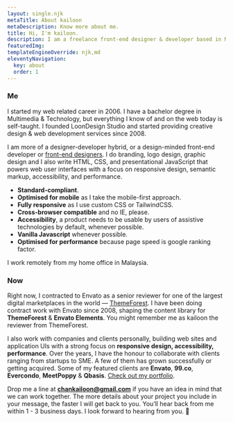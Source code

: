 ```yaml
---
layout: single.njk
metaTitle: About kailoon
metaDescription: Know more about me.
title: Hi, I'm kailoon.
description: I am a freelance front-end designer & developer based in Malaysia.
featuredImg:
templateEngineOverride: njk,md
eleventyNavigation:
  key: about
  order: 1
---
```


<div class="col-start-1 col-end-6">

### Me

I started my web related career in 2006. I have a bachelor degree in Multimedia & Technology, but everything I know of and on the web today is self-taught. I founded LoonDesign Studio and started providing creative design & web development services since 2008.

I am more of a designer-developer hybrid, or a design-minded front-end developer or [front-end designers](https://bradfrost.com/blog/post/frontend-design/ 'visit site'). I do branding, logo design, graphic design and I also write HTML, CSS, and presentational JavaScript that powers web user interfaces with a focus on responsive design, semantic markup, accessibility, and performance.

- **Standard-compliant**.
- **Optimised for mobile** as I take the mobile-first approach.
- **Fully responsive** as I use custom CSS or TailwindCSS.
- **Cross-browser compatible** and no IE, please.
- **Accessibility**, a product needs to be usable by users of assistive technologies by default, whenever possible.
- **Vanilla Javascript** whenever possible.
- **Optimised for performance** because page speed is google ranking factor.

I work remotely from my home office in Malaysia.

</div>

<div class="col-start-7 col-end-12">

### Now

Right now, I contracted to Envato as a senior reviewer for one of the largest digital marketplaces in the world — [ThemeForest](https://themeforest.net 'goto themeforest'). I have been doing contract work with Envato since 2008, shaping the content library for **ThemeForest** & **Envato Elements**. You might remember me as kailoon the reviewer from ThemeForest.

I also work with companies and clients personally, building web sites and application UIs with a strong focus on **responsive design, accessibility, performance**. Over the years, I have the honour to collaborate with clients ranging from startups to SME. A few of them has grown successfully or getting acquired. Some of my featured clients are **Envato**, **99.co**, **Evercondo**, **MeetPoppy** & **Qbasis**. [Check out my portfolio](https://kailoon.com/works/).

Drop me a line at **chankailoon@gmail.com** if you have an idea in mind that we can work together. The more details about your project you include in your message, the faster I will get back to you. You’ll hear back from me within 1 - 3 business days. I look forward to hearing from you. 🙂

</div>
